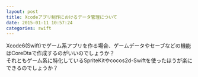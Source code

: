 ```yaml
---
layout: post
title: Xcodeアプリ制作におけるデータ管理について
date: 2015-01-11 10:57:24
categories: swift
---
```

<p>Xcode6(Swift)でゲーム系アプリを作る場合、ゲームデータやセーブなどの機能はCoreDtaで作成するのがいいのでしょうか？<br>
それともゲーム系に特化しているSpriteKitやcocos2d-Swiftを使ったほうが楽にできるのでしょうか？</p>
